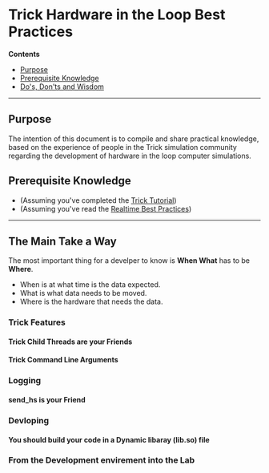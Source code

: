 # Trick Hardware in the Loop Best Practices

**Contents**

* [Purpose](#Purpose)<br>
* [Prerequisite Knowledge](#prerequisite-knowledge)<br>
* [Do's, Don'ts and Wisdom](#guidelines)<br>

<a id= introduction></a>

---
## Purpose
The intention of this document is to compile and share practical knowledge, based on the experience of people in the Trick simulation community regarding the development of hardware in the loop computer simulations.

<a id=prerequisite-knowledge></a>
## Prerequisite Knowledge

* (Assuming you've completed the [Trick Tutorial](https://nasa.github.io/trick/tutorial/Tutorial))
* (Assuming you've read the [Realtime Best Practices](https://nasa.github.io/trick/docs/howto_guides/Realtime-Best-Practices.md))

---
## The Main Take a Way

The most important thing for a develper to know is <b>When What</b> has to be <b>Where</b>.

* When is at what time is the data expected.
* What is what data needs to be moved.
* Where is the hardware that needs the data. 

### Trick Features
#### Trick Child Threads are your Friends
#### Trick Command Line Arguments
### Logging
#### send_hs is your Friend
### Devloping
#### You should build your code in a Dynamic libaray (lib.so) file
### From the Development envirement into the Lab
